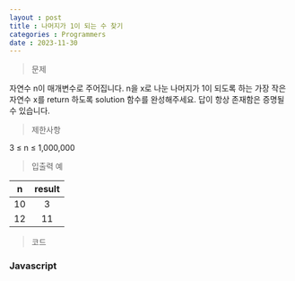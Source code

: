 ```yaml
---
layout : post
title : 나머지가 1이 되는 수 찾기
categories : Programmers
date : 2023-11-30
---
```

> 문제<br>

자연수 n이 매개변수로 주어집니다. n을 x로 나눈 나머지가 1이 되도록 하는 가장 작은 자연수 x를 return 하도록 solution 함수를 완성해주세요. 답이 항상 존재함은 증명될 수 있습니다.

> 제한사항<br>

3 ≤ n ≤ 1,000,000

> 입출력 예<br>

|n|result|
|:--:|:--:|
|10|3|
|12|11|

> 코드
### Javascript

<script src="https://gist.github.com/kwontaehoon/8f521ba93ee70259b7631a2a2502c69a"></script>
